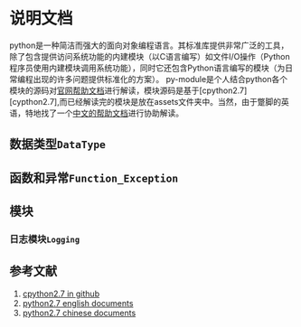# 说明文档
python是一种简洁而强大的面向对象编程语言。其标准库提供非常广泛的工具，除了包含提供访问系统功能的内建模块（以C语言编写）如文件I/O操作（Python程序员使用内建模块调用系统功能），同时它还包含Python语言编写的模块（为日常编程出现的许多问题提供标准化的方案）。
py-module是个人结合python各个模块的源码对[官网帮助文档][python2.7_en]进行解读，模块源码是基于[cpython2.7][cypthon2.7],而已经解读完的模块是放在assets文件夹中。当然，由于蹩脚的英语，特地找了一个[中文的帮助文档][python2.7_zh]进行协助解读。

## 数据类型`DataType`

## 函数和异常`Function_Exception`

## 模块
### 日志模块`Logging`


## 参考文献
1. [cpython2.7 in github][cpython2.7]
1. [python2.7 english documents][python2.7_en]
1. [python2.7 chinese documents][python2.7_zh]


[cpython2.7]: https://github.com/python/cpython
[python2.7_en]: https://docs.python.org/2.7/
[python2.7_zh]: http://python.usyiyi.cn/translate/python_278/library/index.html

